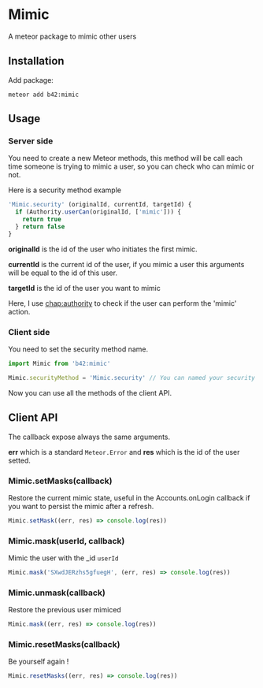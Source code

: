 # Mimic

A meteor package to mimic other users

## Installation

Add package:
```
meteor add b42:mimic
```

## Usage

### Server side

You need to create a new Meteor methods, this method will be call each time someone is trying to mimic a user, so you can check who can mimic or not.

Here is a security method example
```javascript
'Mimic.security' (originalId, currentId, targetId) {
  if (Authority.userCan(originalId, ['mimic'])) {
    return true
  } return false
}
```

**originalId** is the id of the user who initiates the first mimic.

**currentId** is the current id of the user, if you mimic a user this arguments will be equal to the id of this user.

**targetId** is the id of the user you want to mimic

Here, I use [chap:authority](https://github.com/marcchapeau/meteor-authority) to check if the user can perform the 'mimic' action.

### Client side

You need to set the security method name.

```javascript
import Mimic from 'b42:mimic'

Mimic.securityMethod = 'Mimic.security' // You can named your security function like you want

```

Now you can use all the methods of the client API.

## Client API

The callback expose always the same arguments.

**err** which is a standard `Meteor.Error` and **res** which is the id of the user setted.

### Mimic.setMasks(callback)

Restore the current mimic state, useful in the Accounts.onLogin callback if you want to persist the mimic after a refresh.

```javascript
Mimic.setMask((err, res) => console.log(res))
```

### Mimic.mask(userId, callback)

Mimic the user with the _id `userId`

```javascript
Mimic.mask('SXwdJERzhs5gfuegH', (err, res) => console.log(res))
```

### Mimic.unmask(callback)

Restore the previous user mimiced

```javascript
Mimic.mask((err, res) => console.log(res))
```

### Mimic.resetMasks(callback)

Be yourself again !

```javascript
Mimic.resetMasks((err, res) => console.log(res))
```

